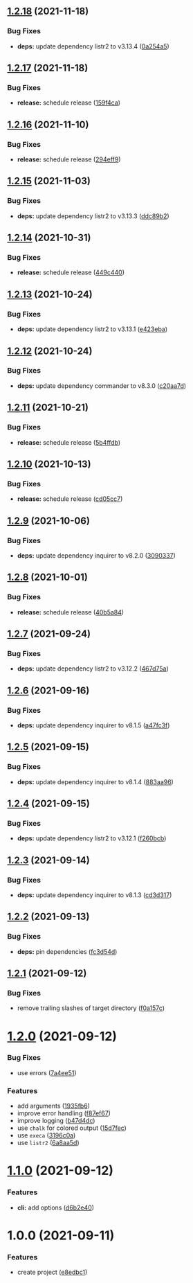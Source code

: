 ## [1.2.18](https://github.com/DerYeger/wsl-export/compare/v1.2.17...v1.2.18) (2021-11-18)


### Bug Fixes

* **deps:** update dependency listr2 to v3.13.4 ([0a254a5](https://github.com/DerYeger/wsl-export/commit/0a254a5f7cf15c4184b73af6636d756ec38fde6e))

## [1.2.17](https://github.com/DerYeger/wsl-export/compare/v1.2.16...v1.2.17) (2021-11-18)


### Bug Fixes

* **release:** schedule release ([159f4ca](https://github.com/DerYeger/wsl-export/commit/159f4cac1da069f1fd669c87455a8a40a796c483))

## [1.2.16](https://github.com/DerYeger/wsl-export/compare/v1.2.15...v1.2.16) (2021-11-10)


### Bug Fixes

* **release:** schedule release ([294eff9](https://github.com/DerYeger/wsl-export/commit/294eff947b0b70c18af37f4c531f495bca43a1fb))

## [1.2.15](https://github.com/DerYeger/wsl-export/compare/v1.2.14...v1.2.15) (2021-11-03)


### Bug Fixes

* **deps:** update dependency listr2 to v3.13.3 ([ddc89b2](https://github.com/DerYeger/wsl-export/commit/ddc89b2ae4bb39a01639f3114ab5621ee3ae5455))

## [1.2.14](https://github.com/DerYeger/wsl-export/compare/v1.2.13...v1.2.14) (2021-10-31)


### Bug Fixes

* **release:** schedule release ([449c440](https://github.com/DerYeger/wsl-export/commit/449c440aa2766bf8788cd9983da8c420ac5d9cde))

## [1.2.13](https://github.com/DerYeger/wsl-export/compare/v1.2.12...v1.2.13) (2021-10-24)


### Bug Fixes

* **deps:** update dependency listr2 to v3.13.1 ([e423eba](https://github.com/DerYeger/wsl-export/commit/e423eba69ceac9279730eae3ad7dc3b23b0de347))

## [1.2.12](https://github.com/DerYeger/wsl-export/compare/v1.2.11...v1.2.12) (2021-10-24)


### Bug Fixes

* **deps:** update dependency commander to v8.3.0 ([c20aa7d](https://github.com/DerYeger/wsl-export/commit/c20aa7de8844d84a6af51d612282a67839180ea3))

## [1.2.11](https://github.com/DerYeger/wsl-export/compare/v1.2.10...v1.2.11) (2021-10-21)


### Bug Fixes

* **release:** schedule release ([5b4ffdb](https://github.com/DerYeger/wsl-export/commit/5b4ffdbd0f36e7d70073054e701037ec4328457b))

## [1.2.10](https://github.com/DerYeger/wsl-export/compare/v1.2.9...v1.2.10) (2021-10-13)


### Bug Fixes

* **release:** schedule release ([cd05cc7](https://github.com/DerYeger/wsl-export/commit/cd05cc79911b13289bd3db82ac169f3417248933))

## [1.2.9](https://github.com/DerYeger/wsl-export/compare/v1.2.8...v1.2.9) (2021-10-06)


### Bug Fixes

* **deps:** update dependency inquirer to v8.2.0 ([3090337](https://github.com/DerYeger/wsl-export/commit/30903372d251c386d812743709323b1f40c5a792))

## [1.2.8](https://github.com/DerYeger/wsl-export/compare/v1.2.7...v1.2.8) (2021-10-01)


### Bug Fixes

* **release:** schedule release ([40b5a84](https://github.com/DerYeger/wsl-export/commit/40b5a841ef1a742759dc5a40f9894916be58634c))

## [1.2.7](https://github.com/DerYeger/wsl-export/compare/v1.2.6...v1.2.7) (2021-09-24)


### Bug Fixes

* **deps:** update dependency listr2 to v3.12.2 ([467d75a](https://github.com/DerYeger/wsl-export/commit/467d75a284c5fb40b8d6499f72990951743c065e))

## [1.2.6](https://github.com/DerYeger/wsl-export/compare/v1.2.5...v1.2.6) (2021-09-16)


### Bug Fixes

* **deps:** update dependency inquirer to v8.1.5 ([a47fc3f](https://github.com/DerYeger/wsl-export/commit/a47fc3f2e0d946dd2a0f1455d87479e3d82f63c3))

## [1.2.5](https://github.com/DerYeger/wsl-export/compare/v1.2.4...v1.2.5) (2021-09-15)


### Bug Fixes

* **deps:** update dependency inquirer to v8.1.4 ([883aa96](https://github.com/DerYeger/wsl-export/commit/883aa962b3fc7c466cbe9e55d68e9a75929b2140))

## [1.2.4](https://github.com/DerYeger/wsl-export/compare/v1.2.3...v1.2.4) (2021-09-15)


### Bug Fixes

* **deps:** update dependency listr2 to v3.12.1 ([f260bcb](https://github.com/DerYeger/wsl-export/commit/f260bcbdc2d46ea92935e898b883ad506fa70a6e))

## [1.2.3](https://github.com/DerYeger/wsl-export/compare/v1.2.2...v1.2.3) (2021-09-14)


### Bug Fixes

* **deps:** update dependency inquirer to v8.1.3 ([cd3d317](https://github.com/DerYeger/wsl-export/commit/cd3d317b3b9ca58d6f6126598e35b5c8b1789de1))

## [1.2.2](https://github.com/DerYeger/wsl-export/compare/v1.2.1...v1.2.2) (2021-09-13)


### Bug Fixes

* **deps:** pin dependencies ([fc3d54d](https://github.com/DerYeger/wsl-export/commit/fc3d54d6e1fd56c874b34d1d39f68ec99992e161))

## [1.2.1](https://github.com/DerYeger/wsl-export/compare/v1.2.0...v1.2.1) (2021-09-12)


### Bug Fixes

* remove trailing slashes of target directory ([f0a157c](https://github.com/DerYeger/wsl-export/commit/f0a157c70e0bf36c40ec70fbb7ccfb3b73785c7f))

# [1.2.0](https://github.com/DerYeger/wsl-export/compare/v1.1.0...v1.2.0) (2021-09-12)


### Bug Fixes

* use errors ([7a4ee51](https://github.com/DerYeger/wsl-export/commit/7a4ee51af55fe80cfca1c909ec5c0387e0d964ea))


### Features

* add arguments ([1935fb6](https://github.com/DerYeger/wsl-export/commit/1935fb6853bae346b674a547e053cc761953677f))
* improve error handling ([f87ef67](https://github.com/DerYeger/wsl-export/commit/f87ef679a987725d40218d4275783594b86095e8))
* improve logging ([b47d4dc](https://github.com/DerYeger/wsl-export/commit/b47d4dcf0b3f679d3ade3fc77b8a74131a142426))
* use `chalk` for colored output ([15d7fec](https://github.com/DerYeger/wsl-export/commit/15d7fec0af5d4d2dff9bd1bda392ae8f16ccb22e))
* use `execa` ([3196c0a](https://github.com/DerYeger/wsl-export/commit/3196c0ab78ae7af9283227cd0bb792fbb091b487))
* use `listr2` ([6a8aa5d](https://github.com/DerYeger/wsl-export/commit/6a8aa5db65e0d99396d518ac3ec9c69c9620675f))

# [1.1.0](https://github.com/DerYeger/wsl-export/compare/v1.0.0...v1.1.0) (2021-09-12)


### Features

* **cli:** add options ([d6b2e40](https://github.com/DerYeger/wsl-export/commit/d6b2e40fb5af0ad1d5bf8dbf25f4fb6055d36198))

# 1.0.0 (2021-09-11)


### Features

* create project ([e8edbc1](https://github.com/DerYeger/wsl-export/commit/e8edbc1bac5ec6dcf25443368baff7e7ab8f6f54))
